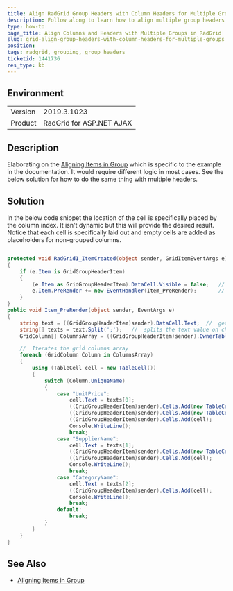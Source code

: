 ```yaml
---
title: Align RadGrid Group Headers with Column Headers for Multiple Groups
description: Follow along to learn how to align multiple group headers and columns in a RadGrid.
type: how-to
page_title: Align Columns and Headers with Multiple Groups in RadGrid
slug: grid-align-group-headers-with-column-headers-for-multiple-groups
position: 
tags: radgrid, grouping, group headers
ticketid: 1441736
res_type: kb
---
```


## Environment
<table>
	<tbody>
		<tr>
            		<td>Version</td>
            		<td>2019.3.1023</td> 
		</tr>
		<tr>
			<td>Product</td>
			<td>RadGrid for ASP.NET AJAX</td>
		</tr>
	</tbody>
</table>


## Description

Elaborating on the [Aligning Items in Group](https://docs.telerik.com/devtools/aspnet-ajax/controls/grid/how-to/Grouping/aligning-items-in-groupheader) which is specific to the example in the documentation. It would require different logic in most cases. See the below solution for how to do the same thing with multiple headers.

## Solution

In the below code snippet the location of the cell is specifically placed by the column index. It isn't dynamic but this will provide the desired result. Notice that each cell is specifically laid out and empty cells are added as placeholders for non-grouped columns.

````C#

protected void RadGrid1_ItemCreated(object sender, GridItemEventArgs e)
{
    if (e.Item is GridGroupHeaderItem)
    {
        (e.Item as GridGroupHeaderItem).DataCell.Visible = false;   //  Hides the initial header text value
        e.Item.PreRender += new EventHandler(Item_PreRender);       //  delegates the PreRender event handler
    }
}
public void Item_PreRender(object sender, EventArgs e)
{
    string text = ((GridGroupHeaderItem)sender).DataCell.Text;  //  gets header text value
    string[] texts = text.Split(';');   //  splits the text value on character = ;
    GridColumn[] ColumnsArray = ((GridGroupHeaderItem)sender).OwnerTableView.RenderColumns; //  gets rendered columns array

    //  Iterates the grid columns array
    foreach (GridColumn Column in ColumnsArray)
    {
        using (TableCell cell = new TableCell())
        {
            switch (Column.UniqueName)
            {
                case "UnitPrice":
                    cell.Text = texts[0];
                    ((GridGroupHeaderItem)sender).Cells.Add(new TableCell()); //    skip column 1 by adding a blank column
                    ((GridGroupHeaderItem)sender).Cells.Add(new TableCell()); //    skip column 2 by adding a blank column
                    ((GridGroupHeaderItem)sender).Cells.Add(cell);            //    set column 3 by adding a specified group header text
                    Console.WriteLine();
                    break;
                case "SupplierName":
                    cell.Text = texts[1];
                    ((GridGroupHeaderItem)sender).Cells.Add(new TableCell()); //    skip column 4 by adding a blank column
                    ((GridGroupHeaderItem)sender).Cells.Add(cell);            //    set column 5 by adding a specified group header text  
                    Console.WriteLine();
                    break;
                case "CategoryName":
                    cell.Text = texts[2];
                    ((GridGroupHeaderItem)sender).Cells.Add(cell);            //    set column 6 by adding a specified group header text
                    Console.WriteLine();
                    break;
                default:
                    break;
            }
        }
    }
}
````

## See Also

*   [Aligning Items in Group](https://docs.telerik.com/devtools/aspnet-ajax/controls/grid/how-to/Grouping/aligning-items-in-groupheader)
